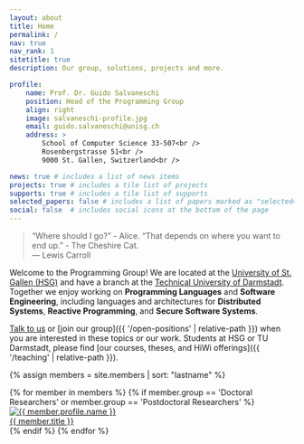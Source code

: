 ```yaml
---
layout: about
title: Home
permalink: /
nav: true
nav_rank: 1
sitetitle: true
description: Our group, solutions, projects and more.

profile:
    name: Prof. Dr. Guido Salvaneschi
    position: Head of the Programming Group
    align: right
    image: salvaneschi-profile.jpg
    email: guido.salvaneschi@unisg.ch
    address: >
        School of Computer Science 33-507<br />
        Rosenbergstrasse 51<br />
        9000 St. Gallen, Switzerland<br />

news: true # includes a list of news items
projects: true # includes a tile list of projects
supports: true # includes a tile list of supports
selected_papers: false # includes a list of papers marked as "selected={true}"
social: false  # includes social icons at the bottom of the page
---
```


> <i class="fas fa-quote-left"></i>
> “Where should I go?” - Alice. “That depends on where you want to end up.” - The Cheshire Cat.
> <i class="fas fa-quote-right"></i><br />
> — Lewis Carroll

Welcome to the Programming Group!
We are located at the [University of St. Gallen (HSG)](https://www.unisg.ch/)
and have a branch at the [Technical University of Darmstadt](https://www.tu-darmstadt.de/). 
Together we enjoy working on **Programming Languages**
and **Software Engineering**, including languages and architectures for
**Distributed Systems**, **Reactive Programming**, and **Secure Software Systems**.

[Talk to us](mailto:guido.salvaneschi@unisg.ch) or
[join our group]({{ '/open-positions' | relative-path }})
when you are interested in these topics or our work.
Students at HSG or TU Darmstadt,
please find [our courses, theses, and HiWi offerings]({{ '/teaching' | relative-path }}).

<span class="clearfix"></span>

{% assign members = site.members | sort: "lastname" %}
<div class="d-flex flex-wrap align-content-stretch justify-content-center m-n2 pt-5 no-gutters">
    {% for member in members %}
        {% if member.group == 'Doctoral Researchers' or member.group == 'Postdoctoral Researchers' %}
            <div class="col-6 col-sm-3 col-md-2 mb-3">
                <a href="{{ member.url | relative_url }}" class="no-decoration">
                    <div class="card hoverable h-100 m-2">
                        <img src="{{ '/assets/img/' | append: member.profile.image | relative_url }}" class="card-img-top" alt="{{ member.profile.name }}" />
                        <div class="card-body p-2">
                            <div class="card-title m-0">{{ member.title }}</div>
                        </div>
                    </div>
                </a>
            </div>
        {% endif %}
    {% endfor %}
</div>
